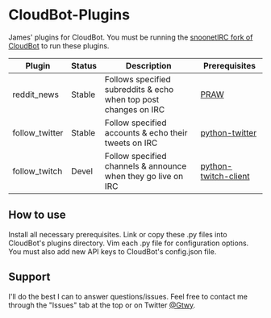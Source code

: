# CloudBot-Plugins
James' plugins for CloudBot. You must be running the [snoonetIRC fork of CloudBot](https://github.com/snoonetIRC/CloudBot) to run these plugins.

Plugin | Status | Description | Prerequisites
-------|--------|-------------|--------------
reddit_news|Stable|Follows specified subreddits & echo when top post changes on IRC|[PRAW](https://praw.readthedocs.io)
follow_twitter|Stable|Follow specified accounts & echo their tweets on IRC|[python-twitter](https://github.com/bear/python-twitter)
follow_twitch|Devel|Follow specified channels & announce when they go live on IRC|[python-twitch-client](https://github.com/tsifrer/python-twitch-client)

## How to use
Install all necessary prerequisites. Link or copy these .py files into CloudBot's plugins directory. Vim each .py file for configuration options. You must also add new API keys to CloudBot's config.json file.

## Support
I'll do the best I can to answer questions/issues. Feel free to contact me through the "Issues" tab at the top or on Twitter [@Gtwy](https://twitter.com/Gtwy).
